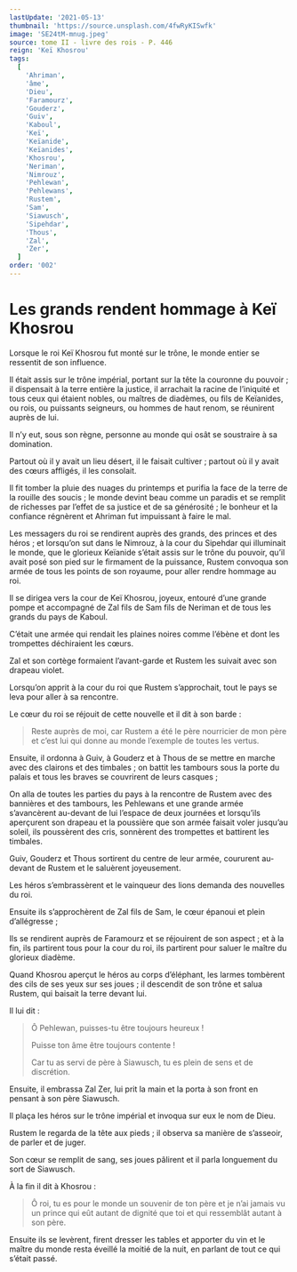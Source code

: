 ```yaml
---
lastUpdate: '2021-05-13'
thumbnail: 'https://source.unsplash.com/4fwRyKISwfk'
image: 'SE24tM-mnug.jpeg'
source: tome II - livre des rois - P. 446
reign: 'Keï Khosrou'
tags:
  [
    'Ahriman',
    'âme',
    'Dieu',
    'Faramourz',
    'Gouderz',
    'Guiv',
    'Kaboul',
    'Keï',
    'Keïanide',
    'Keïanides',
    'Khosrou',
    'Neriman',
    'Nimrouz',
    'Pehlewan',
    'Pehlewans',
    'Rustem',
    'Sam',
    'Siawusch',
    'Sipehdar',
    'Thous',
    'Zal',
    'Zer',
  ]
order: '002'
---
```


# Les grands rendent hommage à Keï Khosrou

Lorsque le roi Keï Khosrou fut monté sur le trône, le monde entier se ressentit de son influence.

Il était assis sur le trône impérial, portant sur la tête la couronne du pouvoir ; il dispensait à la terre entière la justice, il arrachait la racine de l’iniquité et tous ceux qui étaient nobles, ou maîtres de diadèmes, ou fils de Keïanides, ou rois, ou puissants seigneurs, ou hommes de haut renom, se réunirent auprès de lui.

Il n’y eut, sous son règne, personne au monde qui osât se soustraire à sa domination.

Partout où il y avait un lieu désert, il le faisait cultiver ; partout où il y avait des cœurs affligés, il les consolait.

Il fit tomber la pluie des nuages du printemps et purifia la face de la terre de la rouille des soucis ; le monde devint beau comme un paradis et se remplit de richesses par l’effet de sa justice et de sa générosité ; le bonheur et la confiance régnèrent et Ahriman fut impuissant à faire le mal.

Les messagers du roi se rendirent auprès des grands, des princes et des héros ; et lorsqu’on sut dans le Nimrouz, à la cour du Sipehdar qui illuminait le monde, que le glorieux Keïanide s’était assis sur le trône du pouvoir, qu’il avait posé son pied sur le firmament de la puissance, Rustem convoqua son armée de tous les points de son royaume, pour aller rendre hommage au roi.

Il se dirigea vers la cour de Keï Khosrou, joyeux, entouré d’une grande pompe et accompagné de Zal fils de Sam fils de Neriman et de tous les grands du pays de Kaboul.

C’était une armée qui rendait les plaines noires comme l’ébène et dont les trompettes déchiraient les cœurs.

Zal et son cortège formaient l’avant-garde et Rustem les suivait avec son drapeau violet.

Lorsqu’on apprit à la cour du roi que Rustem s’approchait, tout le pays se leva pour aller à sa rencontre.

Le cœur du roi se réjouit de cette nouvelle et il dit à son barde :

> Reste auprès de moi, car Rustem a été le père nourricier de mon père et c’est lui qui donne au monde l’exemple de toutes les vertus.

Ensuite, il ordonna à Guiv, à Gouderz et à Thous de se mettre en marche avec des clairons et des timbales ; on battit les tambours sous la porte du palais et tous les braves se couvrirent de leurs casques ;

On alla de toutes les parties du pays à la rencontre de Rustem avec des bannières et des tambours, les Pehlewans et une grande armée s’avancèrent au-devant de lui l’espace de deux journées et lorsqu’ils aperçurent son drapeau et la poussière que son armée faisait voler jusqu’au soleil, ils poussèrent des cris, sonnèrent des trompettes et battirent les timbales.

Guiv, Gouderz et Thous sortirent du centre de leur armée, coururent au-devant de Rustem et le saluèrent joyeusement.

Les héros s’embrassèrent et le vainqueur des lions demanda des nouvelles du roi.

Ensuite ils s’approchèrent de Zal fils de Sam, le cœur épanoui et plein d’allégresse ;

Ils se rendirent auprès de Faramourz et se réjouirent de son aspect ; et à la fin, ils partirent tous pour la cour du roi, ils partirent pour saluer le maître du glorieux diadème.

Quand Khosrou aperçut le héros au corps d’éléphant, les larmes tombèrent des cils de ses yeux sur ses joues ; il descendit de son trône et salua Rustem, qui baisait la terre devant lui.

Il lui dit :

> Ô Pehlewan, puisses-tu être toujours heureux !
>
> Puisse ton âme être toujours contente !
>
> Car tu as servi de père à Siawusch, tu es plein de sens et de discrétion.

Ensuite, il embrassa Zal Zer, lui prit la main et la porta à son front en pensant à son père Siawusch.

Il plaça les héros sur le trône impérial et invoqua sur eux le nom de Dieu.

Rustem le regarda de la tête aux pieds ; il observa sa manière de s’asseoir, de parler et de juger.

Son cœur se remplit de sang, ses joues pâlirent et il parla longuement du sort de Siawusch.

À la fin il dit à Khosrou :

> Ô roi, tu es pour le monde un souvenir de ton père et je n’ai jamais vu un prince qui eût autant de dignité que toi et qui ressemblât autant à son père.

Ensuite ils se levèrent, firent dresser les tables et apporter du vin et le maître du monde resta éveillé la moitié de la nuit, en parlant de tout ce qui s’était passé.
